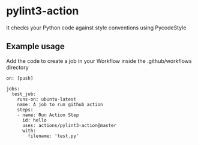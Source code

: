 # pylint3-action
 It checks your Python code against style conventions using PycodeStyle

## Example usage
Add the code to create a job in your Workflow inside the .github/workflows directory

```
on: [push]

jobs:
  test_job:
    runs-on: ubuntu-latest
    name: A job to run github action
    steps:
    - name: Run Action Step
      id: hello
      uses: actions/pylint3-action@master
      with:
        filename: 'test.py'


```

